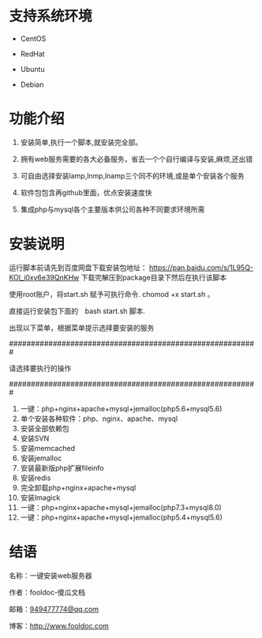 支持系统环境
========

* CentOS 

* RedHat 

* Ubuntu 

* Debian 

功能介绍
========

1. 安装简单,执行一个脚本,就安装完全部。

2. 拥有web服务需要的各大必备服务，省去一个个自行编译与安装,麻烦,还出错

3. 可自由选择安装lamp,lnmp,lnamp三个同不的环境,或是单个安装各个服务

4. 软件包包含再github里面，优点安装速度快

5. 集成php与mysql各个主要版本供公司各种不同要求环境所需


安装说明
========
运行脚本前请先到百度网盘下载安装包地址：
https://pan.baidu.com/s/1L95Q-KOl_i0xy6e39QnKHw
下载完解压到package目录下然后在执行该脚本

使用root账户，将start.sh 赋予可执行命令. chomod +x start.sh 。

直接运行安装包下面的　bash start.sh 脚本. 

出现以下菜单，根据菜单提示选择要安装的服务

#########################################################

请选择要执行的操作

#########################################################
1) 一键：php+nginx+apache+mysql+jemalloc(php5.6+mysql5.6)
2) 单个安装各种软件：php、nginx、apache、mysql
3) 安装全部依赖包
4) 安装SVN
5) 安装memcached
6) 安装jemalloc
7) 安装最新版php扩展fileinfo
8) 安装redis
9) 完全卸载php+nginx+apache+mysql
10) 安装Imagick
11) 一键：php+nginx+apache+mysql+jemalloc(php7.3+mysql8.0)
12) 一键：php+nginx+apache+mysql+jemalloc(php5.4+mysql5.6)



结语
========
名称：一键安装web服务器

作者：fooldoc-傻瓜文档

邮箱：949477774@qq.com

博客：http://www.fooldoc.com
